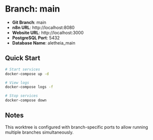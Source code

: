 # Branch: main

- **Git Branch**: main
- **n8n URL**: http://localhost:8080
- **Website URL**: http://localhost:3000
- **PostgreSQL Port**: 5432
- **Database Name**: aletheia_main

## Quick Start

```bash
# Start services
docker-compose up -d

# View logs
docker-compose logs -f

# Stop services
docker-compose down
```

## Notes

This worktree is configured with branch-specific ports to allow running multiple branches simultaneously.
